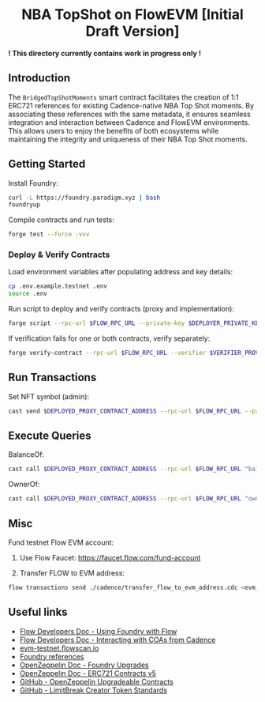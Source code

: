 # <h1 align="center"> NBA TopShot on FlowEVM [Initial Draft Version] </h1>

**! This directory currently contains work in progress only !**

## Introduction

The `BridgedTopShotMoments` smart contract facilitates the creation of 1:1 ERC721 references for existing Cadence-native NBA Top Shot moments. By associating these references with the same metadata, it ensures seamless integration and interaction between Cadence and FlowEVM environments. This allows users to enjoy the benefits of both ecosystems while maintaining the integrity and uniqueness of their NBA Top Shot moments.

## Getting Started

Install Foundry:

```sh
curl -L https://foundry.paradigm.xyz | bash
foundryup
```

Compile contracts and run tests:
```sh
forge test --force -vvv
```

### Deploy & Verify Contracts

Load environment variables after populating address and key details:

```sh
cp .env.example.testnet .env
source .env
```

Run script to deploy and verify contracts (proxy and implementation):

```sh
forge script --rpc-url $FLOW_RPC_URL --private-key $DEPLOYER_PRIVATE_KEY --legacy scripts/Deploy.s.sol:DeployScript --broadcast --verify --verifier $VERIFIER_PROVIDER --verifier-url $VERIFIER_URL
```

If verification fails for one or both contracts, verify separately:

```sh
forge verify-contract --rpc-url $FLOW_RPC_URL --verifier $VERIFIER_PROVIDER --verifier-url $VERIFIER_URL <address-of-contract-to-verify>
```

## Run Transactions

Set NFT symbol (admin):

```sh
cast send $DEPLOYED_PROXY_CONTRACT_ADDRESS --rpc-url $FLOW_RPC_URL --private-key $PRIVATE_KEY --legacy "setSymbol(string)" <new-nft-symbol>
```

## Execute Queries

BalanceOf:
```sh
cast call $DEPLOYED_PROXY_CONTRACT_ADDRESS --rpc-url $FLOW_RPC_URL "balanceOf(address)(uint256)" $DEPLOYER_ADDRESS
```

OwnerOf:
```sh
cast call $DEPLOYED_PROXY_CONTRACT_ADDRESS --rpc-url $FLOW_RPC_URL "ownerOf(uint256)(address)" <nft-id>
```

## Misc

Fund testnet Flow EVM account:

1. Use Flow Faucet: https://faucet.flow.com/fund-account

2. Transfer FLOW to EVM address:

```sh
flow transactions send ./cadence/transfer_flow_to_evm_address.cdc <evm_address_hex> <ufix64_amount> --network testnet --signer testnet-account
```

## Useful links

- [Flow Developers Doc - Using Foundry with Flow](https://developers.flow.com/evm/guides/foundry)
- [Flow Developers Doc - Interacting with COAs from Cadence](https://developers.flow.com/evm/cadence/interacting-with-coa)
- [evm-testnet.flowscan.io](https://evm-testnet.flowscan.io)
- [Foundry references](https://book.getfoundry.sh/reference)
- [OpenZeppelin Doc - Foundry Upgrades](https://docs.openzeppelin.com/upgrades-plugins/foundry-upgrades)
- [OpenZeppelin Doc - ERC721 Contracts v5](https://docs.openzeppelin.com/contracts/5.x/api/token/erc721)
- [GitHub - OpenZeppelin Upgradeable Contracts](https://github.com/OpenZeppelin/openzeppelin-contracts-upgradeable)
- [GitHub - LimitBreak Creator Token Standards](https://github.com/limitbreakinc/creator-token-standards)
